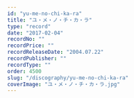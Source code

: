 ```yaml
---
id: "yu-me-no-chi-ka-ra"
title: "ユ・メ・ノ・チ・カ・ラ"
type: "record"
date: "2017-02-04"
recordNo: ""
recordPrice: ""
recordReleaseDate: "2004.07.22"
recordPublisher: ""
recordType: ""
order: 4500
slug: "/discography/yu-me-no-chi-ka-ra"
coverImage: "ユ・メ・ノ・チ・カ・ラ.jpg"
---
```




